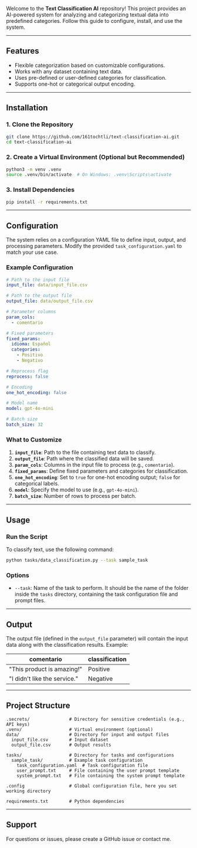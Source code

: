 Welcome to the **Text Classification AI** repository! This project provides an AI-powered system for analyzing and categorizing textual data into predefined categories. Follow this guide to configure, install, and use the system.

---

## Features
- Flexible categorization based on customizable configurations.
- Works with any dataset containing text data.
- Uses pre-defined or user-defined categories for classification.
- Supports one-hot or categorical output encoding.

---

## Installation

### 1. Clone the Repository
```bash
git clone https://github.com/161tochtli/text-classification-ai.git
cd text-classification-ai
```

### 2. Create a Virtual Environment (Optional but Recommended)
```bash
python3 -m venv .venv
source .venv/bin/activate  # On Windows: .venv\Scripts\activate
```

### 3. Install Dependencies
```bash
pip install -r requirements.txt
```

---

## Configuration

The system relies on a configuration YAML file to define input, output, and processing parameters. Modify the provided `task_configuration.yaml` to match your use case.

### Example Configuration
```yaml
# Path to the input file
input_file: data/input_file.csv

# Path to the output file
output_file: data/output_file.csv

# Parameter columns
param_cols:
  - comentario

# Fixed parameters
fixed_params:
  idioma: Español
  categories:
    - Positivo
    - Negativo

# Reprocess flag
reprocess: false

# Encoding
one_hot_encoding: false

# Model name
model: gpt-4o-mini

# Batch size
batch_size: 32
```

### What to Customize
1. **`input_file`**: Path to the file containing text data to classify.
2. **`output_file`**: Path where the classified data will be saved.
3. **`param_cols`**: Columns in the input file to process (e.g., `comentario`).
4. **`fixed_params`**: Define fixed parameters and categories for classification.
5. **`one_hot_encoding`**: Set to `true` for one-hot encoding output; `false` for categorical labels.
6. **`model`**: Specify the model to use (e.g., `gpt-4o-mini`).
7. **`batch_size`**: Number of rows to process per batch.

---

## Usage

### Run the Script
To classify text, use the following command:

```bash
python tasks/data_classification.py --task sample_task
```

### Options
- `--task`: Name of the task to perform. It should be the name of the folder inside the `tasks` directory, containing the task configuration file and prompt files.

---

## Output

The output file (defined in the `output_file` parameter) will contain the input data along with the classification results. Example:

| comentario                       | classification |
|----------------------------------|----------------|
| "This product is amazing!" | Positive       |
| "I didn't like the service."      | Negative       |

---

## Project Structure
```
.secrets/               # Directory for sensitive credentials (e.g., API keys)
.venv/                  # Virtual environment (optional)
data/                   # Directory for input and output files
  input_file.csv        # Input dataset
  output_file.csv       # Output results

tasks/                  # Directory for tasks and configurations
  sample_task/          # Example task configuration
    task_configuration.yaml  # Task configuration file
    user_prompt.txt     # File containing the user prompt template
    system_prompt.txt   # File containing the system prompt template

.config                 # Global configuration file, here you set working directory

requirements.txt        # Python dependencies
```

---

## Support
For questions or issues, please create a GitHub issue or contact me.
